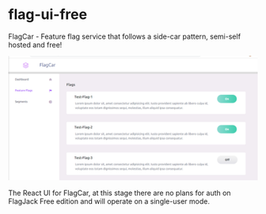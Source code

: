 # flag-ui-free

FlagCar - Feature flag service that follows a side-car pattern, semi-self hosted and free!

![work in progress](https://github.com/jackula83/flag-ui-free/blob/main/doc/main.PNG)

The React UI for FlagCar, at this stage there are no plans for auth on FlagJack Free edition and will operate on a single-user mode.
